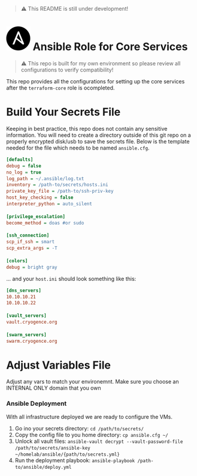 > :warning: This README is still under development!

# ![logo](https://raw.githubusercontent.com/walkxcode/dashboard-icons/07a06d893e901fda965ba10f39d7aa7a3a18ea0d/svg/ansible.svg)  Ansible Role for Core Services
> :warning: This repo is built for my own environment so please review all configurations to verify compatibility!

This repo provides all the configurations for setting up the core services after the `terraform-core` role is ocompleted.

# Build Your Secrets File
Keeping in best practice, this repo does not contain any sensitive information. You will need to create a directory outside of this git repo on a properly encrypted disk/usb to save the secrets file. Below is the template needed for the file which needs to be named `ansible.cfg`.
```ini
[defaults]
debug = false
no_log = true
log_path = ~/.ansible/log.txt
inventory = /path-to/secrets/hosts.ini
private_key_file = /path-to/ssh-priv-key
host_key_checking = false
interpreter_python = auto_silent

[privilege_escalation]
become_method = doas #or sudo

[ssh_connection]
scp_if_ssh = smart
scp_extra_args = -T

[colors]
debug = bright gray
```

... and your `host.ini` should look something like this:
```ini
[dns_servers]
10.10.10.21
10.10.10.22

[vault_servers]
vault.cryogence.org

[swarm_servers]
swarm.cryogence.org
```

# Adjust Variables File
Adjust any vars to match your environemnt. Make sure you choose an INTERNAL ONLY domain that you own

### Ansible Deployment
With all infrastructure deployed we are ready to configure the VMs.
1. Go ino your secrets directory: `cd /path/to/secrets/`
1. Copy the config file to you home directory: `cp ansible.cfg ~/`
1. Unlock all vault files: `ansible-vault decrypt --vault-password-file /path/to/secrets/ansible-key ~/homelab/ansible/{path/to/secrets.yml}`
1. Run the deployment playbook: `ansible-playbook /path-to/ansible/deploy.yml`
